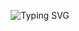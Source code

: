 <p align="center">
  <img src="https://readme-typing-svg.demolab.com?font=Fira+Code&size=24&pause=1000&color=F7591D&width=435&lines=Hi,+I+am+Komal;Welcome+to+my+Github+Profile!" alt="Typing SVG" />
</p>

